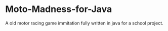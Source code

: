 # Moto-Madness-for-Java
A old motor racing game immitation fully written in java for a school project.
